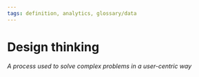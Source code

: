 ```yaml
---
tags: definition, analytics, glossary/data
---
```

#  Design thinking
*A process used to solve complex problems in a user-centric way*